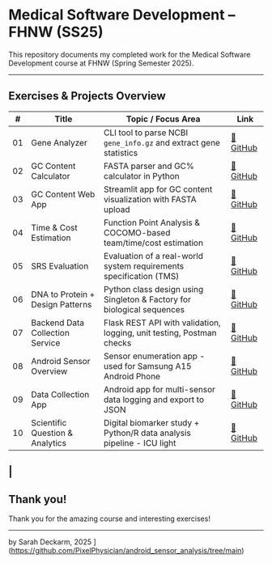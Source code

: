 # Medical Software Development – FHNW (SS25)

This repository documents my completed work for the Medical Software Development course at FHNW (Spring Semester 2025).  

---


## Exercises & Projects Overview

| #  | Title                                      | Topic / Focus Area                                                          | Link                                        |
|----|--------------------------------------------|-----------------------------------------------------------------------------|---------------------------------------------|
| 01 | Gene Analyzer                              | CLI tool to parse NCBI `gene_info.gz` and extract gene statistics           | [🔗 GitHub](https://github.com/PixelPhysician/gene_info_analyzer) |
| 02 | GC Content Calculator                      | FASTA parser and GC% calculator in Python                                   | [🔗 GitHub](https://github.com/PixelPhysician/gc_content_calculator) |
| 03 | GC Content Web App                         | Streamlit app for GC content visualization with FASTA upload                | [🔗 GitHub](https://github.com/PixelPhysician/gc_content_streamlit) |
| 04 | Time & Cost Estimation                     | Function Point Analysis & COCOMO-based team/time/cost estimation            | [🔗 GitHub](https://github.com/PixelPhysician/time_cost_estimation) |
| 05 | SRS Evaluation                             | Evaluation of a real-world system requirements specification (TMS)          | [🔗 GitHub](https://github.com/PixelPhysician/srs_evaluation) |
| 06 | DNA to Protein + Design Patterns           | Python class design using Singleton & Factory for biological sequences      | [🔗 GitHub](https://github.com/PixelPhysician/dna2protein_updated) | |
| 07 | Backend Data Collection Service            | Flask REST API with validation, logging, unit testing, Postman checks       | [🔗 GitHub](https://github.com/PixelPhysician/backend_service_improvements) |
| 08 | Android Sensor Overview                    | Sensor enumeration app - used for Samsung A15 Android Phone                 | [🔗 GitHub](https://github.com/PixelPhysician/android_sensor_overview) |
| 09 | Data Collection App                        | Android app for multi-sensor data logging and export to JSON                | [🔗 GitHub](https://github.com/PixelPhysician/android_sensor_analysis) 
| 10 | Scientific Question & Analytics            | Digital biomarker study + Python/R data analysis pipeline - ICU light       | [🔗 GitHub](https://github.com/PixelPhysician/ICU_light_android_sensor_project) |

   | 
---

## Thank you!

Thank you for the amazing course and interesting exercises!

---

by Sarah Deckarm, 2025
](https://github.com/PixelPhysician/android_sensor_analysis/tree/main)
